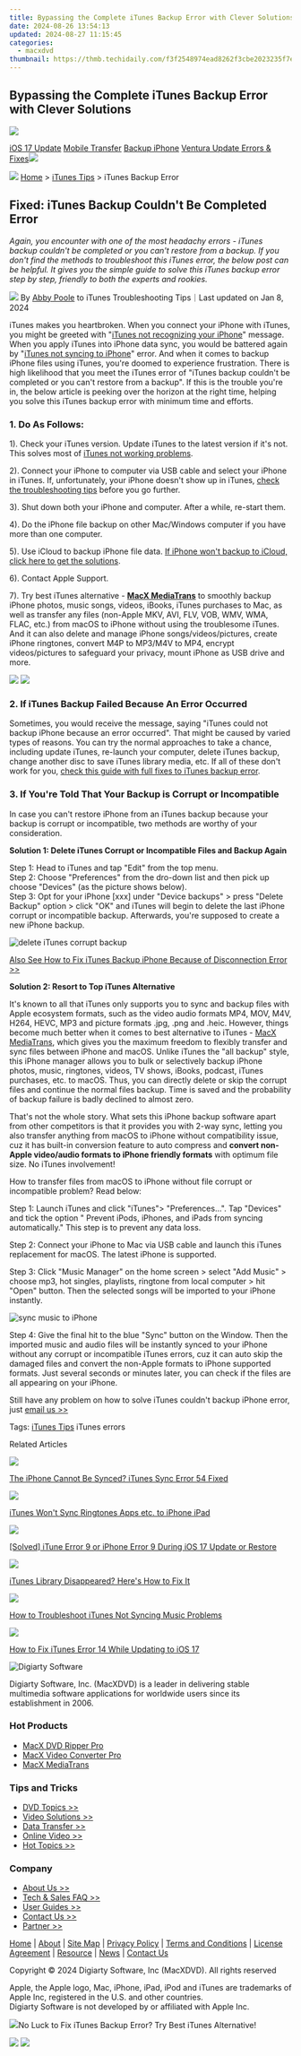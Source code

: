 ```yaml
---
title: Bypassing the Complete iTunes Backup Error with Clever Solutions
date: 2024-08-26 13:54:13
updated: 2024-08-27 11:15:45
categories:
  - macxdvd
thumbnail: https://thmb.techidaily.com/f3f2548974ead8262f3cbe2023235f7ed337f6212ab7a7e3e523b3fd374baa30.jpg
---
```


## Bypassing the Complete iTunes Backup Error with Clever Solutions

[![](https://www.macxdvd.com/itunes/../image-style/new-seo/icon10.png)](https://tools.techidaily.com/macxdvd/products/)

[iOS 17 Update](https://tools.techidaily.com/macxdvd/products/) [Mobile Transfer](https://tools.techidaily.com/macxdvd/products/) [Backup iPhone](https://tools.techidaily.com/macxdvd/products/) [Ventura Update Errors & Fixes](https://tools.techidaily.com/macxdvd/products/)![](https://www.macxdvd.com/itunes/../mobile/article-image/hot.gif) 



![](https://www.macxdvd.com/itunes/../image-style/new-seo/icon7.png) [Home](https://tools.techidaily.com/macxdvd/products/) \> [iTunes Tips](https://tools.techidaily.com/macxdvd/products/) \> iTunes Backup Error

## Fixed: iTunes Backup Couldn't Be Completed Error



 _Again, you encounter with one of the most headachy errors - iTunes backup couldn't be completed or you can't restore from a backup. If you don't find the methods to troubleshoot this iTunes error, the below post can be helpful. It gives you the simple guide to solve this iTunes backup error step by step, friendly to both the experts and rookies._ 

![](https://www.macxdvd.com/itunes/../image-style/new-seo/icon6.png) By [Abby Poole](https://www.linkedin.com/in/abby-poole-6822b0104/) to iTunes Troubleshooting Tips｜Last updated on Jan 8, 2024

iTunes makes you heartbroken. When you connect your iPhone with iTunes, you might be greeted with "[iTunes not recognizing your iPhone](https://tools.techidaily.com/macxdvd/products/)" message. When you apply iTunes into iPhone data sync, you would be battered again by "[iTunes not syncing to iPhone](https://tools.techidaily.com/macxdvd/products/)" error. And when it comes to backup iPhone files using iTunes, you're doomed to experience frustration. There is high likelihood that you meet the iTunes error of "iTunes backup couldn't be completed or you can't restore from a backup". If this is the trouble you're in, the below article is peeking over the horizon at the right time, helping you solve this iTunes backup error with minimum time and efforts.



### 1\. Do As Follows:

1). Check your iTunes version. Update iTunes to the latest version if it's not. This solves most of [iTunes not working problems](https://tools.techidaily.com/macxdvd/products/). 

2). Connect your iPhone to computer via USB cable and select your iPhone in iTunes. If, unfortunately, your iPhone doesn't show up in iTunes, [check the troubleshooting tips](https://support.apple.com/en-us/HT204095) before you go further. 

3). Shut down both your iPhone and computer. After a while, re-start them.

4). Do the iPhone file backup on other Mac/Windows computer if you have more than one computer.

5). Use iCloud to backup iPhone file data. [If iPhone won't backup to iCloud, click here to get the solutions](https://tools.techidaily.com/macxdvd/products/).

6). Contact Apple Support.

7). Try best iTunes alternative - [**MacX MediaTrans**](https://tools.techidaily.com/macxdvd/products/) to smoothly backup iPhone photos, music songs, videos, iBooks, iTunes purchases to Mac, as well as transfer any files (non-Apple MKV, AVI, FLV, VOB, WMV, WMA, FLAC, etc.) from macOS to iPhone without using the troublesome iTunes. And it can also delete and manage iPhone songs/videos/pictures, create iPhone ringtones, convert M4P to MP3/M4V to MP4, encrypt videos/pictures to safeguard your privacy, mount iPhone as USB drive and more. 

[![](https://www.macxdvd.com/itunes/../image-style/new-seo/btn-mac.png)](https://tools.techidaily.com/macxdvd/products/) [![](https://www.macxdvd.com/itunes/../image-style/new-seo/btn-win.png)](https://tools.techidaily.com/winxdvd/products/) 

### 2\. If iTunes Backup Failed Because An Error Occurred

Sometimes, you would receive the message, saying "iTunes could not backup iPhone because an error occurred". That might be caused by varied types of reasons. You can try the normal approaches to take a chance, including update iTunes, re-launch your computer, delete iTunes backup, change another disc to save iTunes library media, etc. If all of these don't work for you, [check this guide with full fixes to iTunes backup error](https://tools.techidaily.com/macxdvd/products/).

### 3\. If You're Told That Your Backup is Corrupt or Incompatible

In case you can't restore iPhone from an iTunes backup because your backup is corrupt or incompatible, two methods are worthy of your consideration.

**Solution 1: Delete iTunes Corrupt or Incompatible Files and Backup Again**

Step 1: Head to iTunes and tap "Edit" from the top menu.  
 Step 2: Choose "Preferences" from the dro-down list and then pick up choose "Devices" (as the picture shows below).   
 Step 3: Opt for your iPhone \[xxx\] under "Device backups" > press "Delete Backup" option > click "OK" and iTunes will begin to delete the last iPhone corrupt or incompatible backup. Afterwards, you're supposed to create a new iPhone backup.

![delete iTunes corrupt backup](https://www.macxdvd.com/itunes/article-image/delete-backup.jpg)

[Also See How to Fix iTunes Backup iPhone Because of Disconnection Error >>](https://tools.techidaily.com/macxdvd/products/)

**Solution 2: Resort to Top iTunes Alternative**

It's known to all that iTunes only supports you to sync and backup files with Apple ecosystem formats, such as the video audio formats MP4, MOV, M4V, H264, HEVC, MP3 and picture formats .jpg, .png and .heic. However, things become much better when it comes to best alternative to iTunes - [MacX MediaTrans](https://tools.techidaily.com/macxdvd/products/), which gives you the maximum freedom to flexibly transfer and sync files between iPhone and macOS. Unlike iTunes the "all backup" style, this iPhone manager allows you to bulk or selectively backup iPhone photos, music, ringtones, videos, TV shows, iBooks, podcast, iTunes purchases, etc. to macOS. Thus, you can directly delete or skip the corrupt files and continue the normal files backup. Time is saved and the probability of backup failure is badly declined to almost zero.

That's not the whole story. What sets this iPhone backup software apart from other competitors is that it provides you with 2-way sync, letting you also transfer anything from macOS to iPhone without compatibility issue, cuz it has built-in conversion feature to auto compress and **convert non-Apple video/audio formats to iPhone friendly formats** with optimum file size. No iTunes involvement!

How to transfer files from macOS to iPhone without file corrupt or incompatible problem? Read below:

Step 1: Launch iTunes and click "iTunes"> "Preferences…". Tap "Devices" and tick the option " Prevent iPods, iPhones, and iPads from syncing automatically." This step is to prevent any data loss.

Step 2: Connect your iPhone to Mac via USB cable and launch this iTunes replacement for macOS. The latest iPhone is supported.

Step 3: Click "Music Manager" on the home screen > select "Add Music" > choose mp3, hot singles, playlists, ringtone from local computer > hit "Open" button. Then the selected songs will be imported to your iPhone instantly. 

![sync music to iPhone](https://www.macxdvd.com/itunes/../mobile/article-image/add-music.jpg)

Step 4: Give the final hit to the blue "Sync" button on the Window. Then the imported music and audio files will be instantly synced to your iPhone without any corrupt or incompatible iTunes errors, cuz it can auto skip the damaged files and convert the non-Apple formats to iPhone supported formats. Just several seconds or minutes later, you can check if the files are all appearing on your iPhone.

 Still have any problem on how to solve iTunes couldn't backup iPhone error, just [email us >>](https://tools.techidaily.com/macxdvd/products/)

 Tags: [iTunes Tips](https://tools.techidaily.com/macxdvd/products/) iTunes errors 



Related Articles

![](https://www.macxdvd.com/itunes/../image-style/new-seo/pic7.jpg)

[The iPhone Cannot Be Synced? iTunes Sync Error 54 Fixed](https://tools.techidaily.com/macxdvd/products/) 

![](https://www.macxdvd.com/itunes/../image-style/new-seo/pic6.jpg)

[iTunes Won't Sync Ringtones Apps etc. to iPhone iPad](https://tools.techidaily.com/macxdvd/products/) 

![](https://www.macxdvd.com/itunes/../image-style/new-seo/pic5.jpg)

[\[Solved\] iTune Error 9 or iPhone Error 9 During iOS 17 Update or Restore](https://tools.techidaily.com/macxdvd/products/) 

![](https://www.macxdvd.com/itunes/../image-style/new-seo/pic4.jpg)

[iTunes Library Disappeared? Here's How to Fix It](https://tools.techidaily.com/macxdvd/products/) 

![](https://www.macxdvd.com/itunes/../image-style/new-seo/pic3.jpg)

[How to Troubleshoot iTunes Not Syncing Music Problems](https://tools.techidaily.com/macxdvd/products/) 

![](https://www.macxdvd.com/itunes/../image-style/new-seo/pic2.jpg)

[How to Fix iTunes Error 14 While Updating to iOS 17](https://tools.techidaily.com/macxdvd/products/) 



![Digiarty Software](https://www.macxdvd.com/itunes/../icon/logo.png) 

Digiarty Software, Inc. (MacXDVD) is a leader in delivering stable multimedia software applications for worldwide users since its establishment in 2006.

### Hot Products

* [MacX DVD Ripper Pro](https://tools.techidaily.com/macxdvd/products/)
* [MacX Video Converter Pro](https://tools.techidaily.com/macxdvd/products/)
* [MacX MediaTrans](https://tools.techidaily.com/macxdvd/products/)

### Tips and Tricks

* [DVD Topics >>](https://tools.techidaily.com/macxdvd/products/)
* [Video Solutions >>](https://tools.techidaily.com/macxdvd/products/)
* [Data Transfer >>](https://tools.techidaily.com/macxdvd/products/)
* [Online Video >>](https://tools.techidaily.com/macxdvd/products/)
* [Hot Topics >>](https://tools.techidaily.com/macxdvd/products/)

### Company

* [About Us >>](https://tools.techidaily.com/macxdvd/products/)
* [Tech & Sales FAQ >>](https://tools.techidaily.com/macxdvd/products/)
* [User Guides >>](https://tools.techidaily.com/macxdvd/products/)
* [Contact Us >>](https://tools.techidaily.com/macxdvd/products/)
* [Partner >>](https://tools.techidaily.com/macxdvd/products/)



[Home](https://tools.techidaily.com/macxdvd/products/) | [About](https://tools.techidaily.com/macxdvd/products/) | [Site Map](https://tools.techidaily.com/macxdvd/products/) | [Privacy Policy](https://tools.techidaily.com/macxdvd/products/) | [Terms and Conditions](https://tools.techidaily.com/macxdvd/products/) | [License Agreement](https://tools.techidaily.com/macxdvd/products/) | [Resource](https://tools.techidaily.com/macxdvd/products/) | [News](https://tools.techidaily.com/macxdvd/products/) | [Contact Us](https://tools.techidaily.com/macxdvd/products/)

Copyright © 2024 Digiarty Software, Inc (MacXDVD). All rights reserved

Apple, the Apple logo, Mac, iPhone, iPad, iPod and iTunes are trademarks of Apple Inc, registered in the U.S. and other countries.  
Digiarty Software is not developed by or affiliated with Apple Inc.



![](https://www.macxdvd.com/itunes/../mediatrans/img/icon.png)No Luck to Fix iTunes Backup Error? Try Best iTunes Alternative!

[![](https://www.macxdvd.com/itunes/../image-style/new-seo/btn-mac-top.png)](https://tools.techidaily.com/macxdvd/products/) [![](https://www.macxdvd.com/itunes/../image-style/new-seo/btn-win-top.png)](https://tools.techidaily.com/winxdvd/products/)

<ins class="adsbygoogle"
     style="display:block"
     data-ad-format="autorelaxed"
     data-ad-client="ca-pub-7571918770474297"
     data-ad-slot="1223367746"></ins>



<ins class="adsbygoogle"
     style="display:block"
     data-ad-client="ca-pub-7571918770474297"
     data-ad-slot="8358498916"
     data-ad-format="auto"
     data-full-width-responsive="true"></ins>
